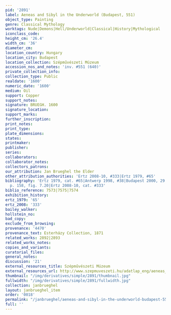 ```yaml
---
pid: '2891'
label: Aeneas and Sibyl in the Underworld (Budapest, 551)
object_type: Painting
genre: Classical Mythology
worktags: Nude|Demons|Hell/Underworld|Classical|History|Mythological
iconclass_code:
height_cm: '26.4'
width_cm: '36'
diameter_cm:
location_country: Hungary
location_city: Budapest
location_collection: Szépművészeti Múzeum
accession_nos_and_notes: 'inv. #551 (640)'
private_collection_info:
collection_type: Public
realdate: '1600'
numeric_date: '1600'
medium: Oil
support: Copper
support_notes:
signature: BRUEGH. 1600
signature_location:
support_marks:
further_inscription:
print_notes:
print_type:
plate_dimensions:
states:
printmaker:
publisher:
series:
collaborators:
collaborator_notes:
collectors_patrons:
our_attribution: Jan Brueghel the Elder
other_attribution_authorities: 'Ertz 2008-10, #333|Ertz 1979, #65'
bibliography: 'Ertz 1979, cat. #65|Antwerp 1998, #38|Budapest 2000, 29|Silver 2006,
  p. 158, fig. 7.20|Ertz 2008-10, cat. #333'
biblio_reference: 7573|7575|7574
exhibition_history:
ertz_1979: '65'
ertz_2008: '333'
bailey_walker:
hollstein_no:
bad_copy:
exclude_from_browsing:
provenance: '4470'
provenance_text: Esterházy Collection, 1871
related_works: 2892|2893
related_works_notes:
copies_and_variants:
curatorial_files:
general_notes:
discussion: '21'
external_resources_title: Szépművészeti Múzeum
external_resources_url: http://www.szepmuveszeti.hu/adatlap_eng/aeneas_and_sibyl_in_the_8584
thumbnail: "/img/derivatives/simple/2891/thumbnail.jpg"
fullwidth: "/img/derivatives/simple/2891/fullwidth.jpg"
collection: janbrueghel
layout: janbrueghel_item
order: '0018'
permalink: "/janbrueghel/aeneas-and-sibyl-in-the-underworld-budapest-551"
full: ''
---
```

